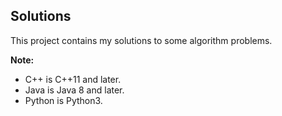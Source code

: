 ## Solutions
This project contains my solutions to some algorithm problems.

**Note:**
* C++ is C++11 and later.
* Java is Java 8 and later.
* Python is Python3.
